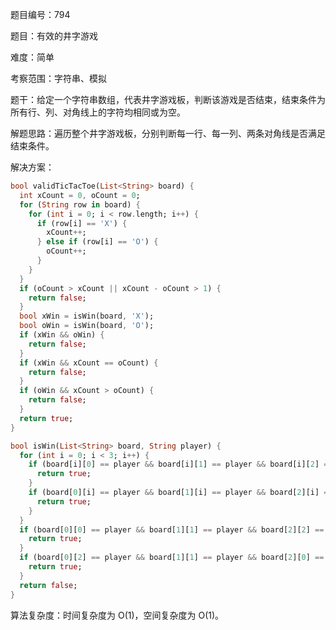 题目编号：794

题目：有效的井字游戏

难度：简单

考察范围：字符串、模拟

题干：给定一个字符串数组，代表井字游戏板，判断该游戏是否结束，结束条件为所有行、列、对角线上的字符均相同或为空。

解题思路：遍历整个井字游戏板，分别判断每一行、每一列、两条对角线是否满足结束条件。

解决方案：

```dart
bool validTicTacToe(List<String> board) {
  int xCount = 0, oCount = 0;
  for (String row in board) {
    for (int i = 0; i < row.length; i++) {
      if (row[i] == 'X') {
        xCount++;
      } else if (row[i] == 'O') {
        oCount++;
      }
    }
  }
  if (oCount > xCount || xCount - oCount > 1) {
    return false;
  }
  bool xWin = isWin(board, 'X');
  bool oWin = isWin(board, 'O');
  if (xWin && oWin) {
    return false;
  }
  if (xWin && xCount == oCount) {
    return false;
  }
  if (oWin && xCount > oCount) {
    return false;
  }
  return true;
}

bool isWin(List<String> board, String player) {
  for (int i = 0; i < 3; i++) {
    if (board[i][0] == player && board[i][1] == player && board[i][2] == player) {
      return true;
    }
    if (board[0][i] == player && board[1][i] == player && board[2][i] == player) {
      return true;
    }
  }
  if (board[0][0] == player && board[1][1] == player && board[2][2] == player) {
    return true;
  }
  if (board[0][2] == player && board[1][1] == player && board[2][0] == player) {
    return true;
  }
  return false;
}
```

算法复杂度：时间复杂度为 O(1)，空间复杂度为 O(1)。